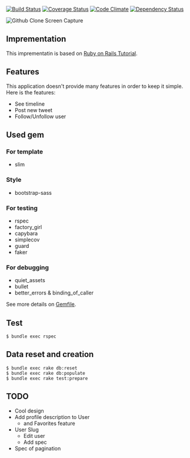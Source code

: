 [![Build Status](https://travis-ci.org/toshimaru/Rails-4-Twitter-Clone.svg?branch=master)](https://travis-ci.org/toshimaru/Rails-4-Twitter-Clone)
[![Coverage Status](https://img.shields.io/coveralls/toshimaru/Rails-4-Twitter-Clone.svg)](https://coveralls.io/r/toshimaru/Rails-4-Twitter-Clone?branch=master)
[![Code Climate](https://codeclimate.com/github/toshimaru/Rails-4-Twitter-Clone/badges/gpa.svg)](https://codeclimate.com/github/toshimaru/Rails-4-Twitter-Clone)
[![Dependency Status](https://gemnasium.com/toshimaru/Rails-4-Twitter-Clone.svg)](https://gemnasium.com/toshimaru/Rails-4-Twitter-Clone)

![Github Clone Screen Capture](https://cloud.githubusercontent.com/assets/803398/5249480/bad77180-79c6-11e4-925a-f9331ce3bac1.png)

## Imprementation

This imprementatin is based on [Ruby on Rails Tutorial](http://ruby.railstutorial.org/ruby-on-rails-tutorial-book).

## Features

This application doesn't provide many features in order to keep it simple. Here is the features:

* See timeline
* Post new tweet
* Follow/Unfollow user

## Used gem

### For template
* slim

### Style
* bootstrap-sass

### For testing
* rspec
* factory_girl
* capybara
* simplecov
* guard
* faker

### For debugging
* quiet_assets
* bullet
* better_errors & binding_of_caller

See more details on [Gemfile](https://github.com/toshimaru/Rails-4-Twitter-Clone/blob/master/Gemfile).

## Test

    $ bundle exec rspec

## Data reset and creation

    $ bundle exec rake db:reset
    $ bundle exec rake db:populate
    $ bundle exec rake test:prepare

## TODO
* Cool design
* Add profile description to User
  * and Favorites feature
* User Slug
  * Edit user
  * Add spec
* Spec of pagination
